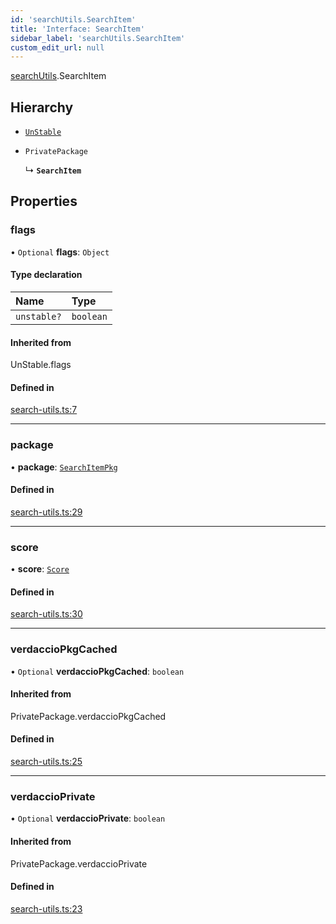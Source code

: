 ```yaml
---
id: 'searchUtils.SearchItem'
title: 'Interface: SearchItem'
sidebar_label: 'searchUtils.SearchItem'
custom_edit_url: null
---
```


[searchUtils](../namespaces/searchUtils.md).SearchItem

## Hierarchy

- [`UnStable`](../namespaces/searchUtils.md#unstable)

- `PrivatePackage`

  ↳ **`SearchItem`**

## Properties

### flags

• `Optional` **flags**: `Object`

#### Type declaration

| Name        | Type      |
| :---------- | :-------- |
| `unstable?` | `boolean` |

#### Inherited from

UnStable.flags

#### Defined in

[search-utils.ts:7](https://github.com/verdaccio/verdaccio/blob/10057a4ff/packages/core/core/src/search-utils.ts#L7)

---

### package

• **package**: [`SearchItemPkg`](../namespaces/searchUtils.md#searchitempkg)

#### Defined in

[search-utils.ts:29](https://github.com/verdaccio/verdaccio/blob/10057a4ff/packages/core/core/src/search-utils.ts#L29)

---

### score

• **score**: [`Score`](../namespaces/searchUtils.md#score)

#### Defined in

[search-utils.ts:30](https://github.com/verdaccio/verdaccio/blob/10057a4ff/packages/core/core/src/search-utils.ts#L30)

---

### verdaccioPkgCached

• `Optional` **verdaccioPkgCached**: `boolean`

#### Inherited from

PrivatePackage.verdaccioPkgCached

#### Defined in

[search-utils.ts:25](https://github.com/verdaccio/verdaccio/blob/10057a4ff/packages/core/core/src/search-utils.ts#L25)

---

### verdaccioPrivate

• `Optional` **verdaccioPrivate**: `boolean`

#### Inherited from

PrivatePackage.verdaccioPrivate

#### Defined in

[search-utils.ts:23](https://github.com/verdaccio/verdaccio/blob/10057a4ff/packages/core/core/src/search-utils.ts#L23)
